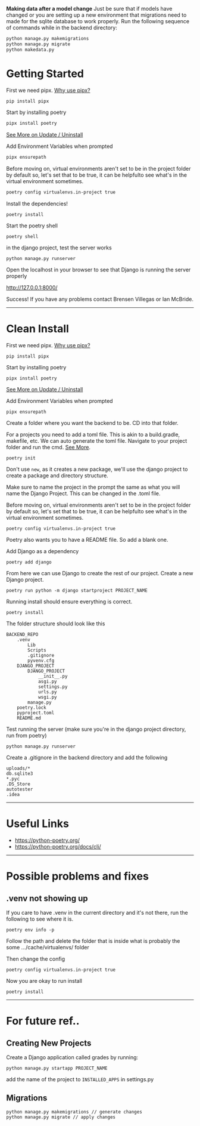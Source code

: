 **Making data after a model change**
Just be sure that if models have changed or you are setting up a new environment that migrations need to made for the sqlite database to work properly. Run the following sequence of commands while in the backend directory:

```sh
python manage.py makemigrations
python manage.py migrate
python makedata.py
```

# Getting Started
First we need pipx. [Why use pipx?](https://python-poetry.org/docs/#installing-with-pipx)

```sh
pip install pipx
```

Start by installing poetry

```sh
pipx install poetry
```

[See More on Update / Uninstall](https://python-poetry.org/docs/#installing-with-pipx)

Add Environment Variables when prompted

```sh
pipx ensurepath
```

Before moving on, virtual environments aren't set to be in the project folder by default so, let's set that to be true, it can be helpfulto see what's in the virtual environment sometimes.

```sh
poetry config virtualenvs.in-project true
```

Install the dependencies!

```
poetry install
```

Start the poetry shell

```
poetry shell
```

in the django project, test the server works

```
python manage.py runserver
```

Open the localhost in your browser to see that Django is running the server properly

http://127.0.0.1:8000/

Success! If you have any problems contact Brensen Villegas or Ian McBride.

---

# Clean Install
First we need pipx. [Why use pipx?](https://python-poetry.org/docs/#installing-with-pipx)

```
pip install pipx
```

Start by installing poetry

```
pipx install poetry
```

[See More on Update / Uninstall](https://python-poetry.org/docs/#installing-with-pipx)

Add Environment Variables when prompted

```
pipx ensurepath
```

Create a folder where you want the backend to be.
CD into that folder.

For a projects you need to add a toml file. This is akin to a build.gradle, makefile, etc. We can auto generate the toml file. Navigate to your project folder and run the cmd. [See More](https://python-poetry.org/docs/basic-usage/).

```
poetry init
```

Don't use `new`, as it creates a new package, we'll use the django project to create a package and directory structure.

Make sure to name the project in the prompt the same as what you will name the Django Project. This can be changed in the .toml file.

Before moving on, virtual environments aren't set to be in the project folder by default so, let's set that to be true, it can be helpfulto see what's in the virtual environment sometimes.

```
poetry config virtualenvs.in-project true
```

Poetry also wants you to have a README file. So add a blank one.

Add Django as a dependency

```
poetry add django
```

From here we can use Django to create the rest of our project. Create a new Django project.

```
poetry run python -m django startproject PROJECT_NAME
```

Running install should ensure everything is correct.

```
poetry install
```

The folder structure should look like this

```
BACKEND_REPO
    .venv
        Lib
        Scripts
        .gitignore
        pyvenv.cfg
    DJANGO_PROJECT
        DJANGO_PROJECT
            __init__.py
            asgi.py
            settings.py
            urls.py
            wsgi.py
        manage.py
    poetry.lock
    pyproject.toml
    README.md
```

Test running the server (make sure you're in the django project directory, run from poetry)

```
python manage.py runserver
```

Create a .gitignore in the backend directory and add the following
```
uploads/*
db.sqlite3
*.pyc
.DS_Store
autotester
.idea
```

---

# Useful Links
- https://python-poetry.org/
- https://python-poetry.org/docs/cli/

---

# Possible problems and fixes

## .venv not showing up
If you care to have .venv in the current directory and it's not there, run the following
to see where it is.

```
poetry env info -p
```

Follow the path and delete the folder that is inside what is probably 
the some .../cache/virtualenvs/ folder

Then change the config

```
poetry config virtualenvs.in-project true
```

Now you are okay to run install

```
poetry install
```

---

# For future ref..

## Creating New Projects
Create a Django application called grades by running:
```
python manage.py startapp PROJECT_NAME
```

add the name of the project to `INSTALLED_APPS` in settings.py

## Migrations
```
python manage.py makemigrations // generate changes
python manage.py migrate // apply changes
```
